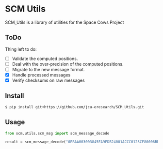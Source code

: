 # SCM Utils
SCM_Utils is a library of utilities for the Space Cows Project

## ToDo
Thing left to do:

  - [ ] Validate the computed positions.
  - [ ] Deal with the over-precision of the computed positions.
  - [ ] Migrate to the new message format.
  - [x] Handle processed messages
  - [x] Verify checksums on raw messages

## Install
```bash
$ pip install git+https://github.com/jcu-eresearch/SCM_Utils.git
```

## Usage

```python
from scm.utils.scm_msg import scm_message_decode

result = scm_message_decode("0EBAA003003845FA9FDB24001ACCC0123CF80006BD700002CDEA00F3BFF5B9")
```
